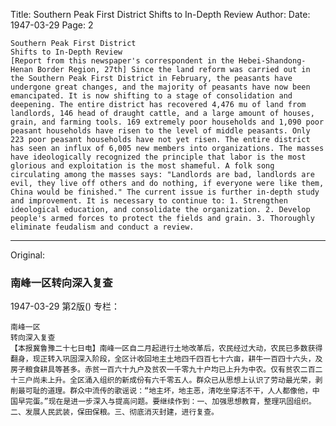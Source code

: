 Title: Southern Peak First District Shifts to In-Depth Review
Author: 
Date: 1947-03-29
Page: 2

    Southern Peak First District
    Shifts to In-Depth Review
    [Report from this newspaper's correspondent in the Hebei-Shandong-Henan Border Region, 27th] Since the land reform was carried out in the Southern Peak First District in February, the peasants have undergone great changes, and the majority of peasants have now been emancipated. It is now shifting to a stage of consolidation and deepening. The entire district has recovered 4,476 mu of land from landlords, 146 head of draught cattle, and a large amount of houses, grain, and farming tools. 169 extremely poor households and 1,090 poor peasant households have risen to the level of middle peasants. Only 223 poor peasant households have not yet risen. The entire district has seen an influx of 6,005 new members into organizations. The masses have ideologically recognized the principle that labor is the most glorious and exploitation is the most shameful. A folk song circulating among the masses says: "Landlords are bad, landlords are evil, they live off others and do nothing, if everyone were like them, China would be finished." The current issue is further in-depth study and improvement. It is necessary to continue to: 1. Strengthen ideological education, and consolidate the organization. 2. Develop people's armed forces to protect the fields and grain. 3. Thoroughly eliminate feudalism and conduct a review.



<hr /> 

Original: 


### 南峰一区转向深入复查

1947-03-29
第2版()
专栏：

    南峰一区
    转向深入复查
    【本报冀鲁豫二十七日电】南峰一区自二月起进行土地改革后，农民经过大动，农民已多数获得翻身，现正转入巩固深入阶段，全区计收回地主土地四千四百七十六亩，耕牛一百四十六头，及房子粮食耕具等甚多。赤贫一百六十九户及贫农一千零九十户均已上升为中农。仅有贫农二百二十三户尚未上升。全区涌入组织的新成份有六千零五人。群众已从思想上认识了劳动最光荣，剥削最可耻的道理。群众中流传的歌谣说：“地主坏，地主恶，清吃坐穿活不干，人人都像他，中国早完蛋。”现在是进一步深入与提高问题。要继续作到：一、加强思想教育，整理巩固组织。二、发展人民武装，保田保粮。三、彻底消灭封建，进行复查。
